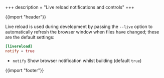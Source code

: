 +++
description = "Live reload notifications and controls"
+++

{{import "header"}}

Live reload is used during development by passing the `--live` option to automatically refresh the browser window when files have changed; these are the default settings:

```toml
[livereload]
notify = true
```

* `notify` Show browser notification whilst building (default `true`)

{{import "footer"}}
